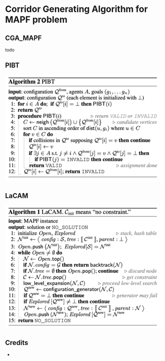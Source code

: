 # Corridor Generating Algorithm for MAPF problem

## CGA_MAPF

todo

## PIBT 

![pibt.png](pics%2Fpibt.png)

## LaCAM

![lacam.png](pics%2Flacam.png)



## Credits

- []()